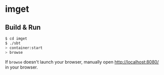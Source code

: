 # imget #

## Build & Run ##

```sh
$ cd imget
$ ./sbt
> container:start
> browse
```

If `browse` doesn't launch your browser, manually open [http://localhost:8080/](http://localhost:8080/) in your browser.
